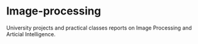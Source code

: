 # Image-processing
University projects and practical classes reports on Image Processing and Articial Intelligence.
